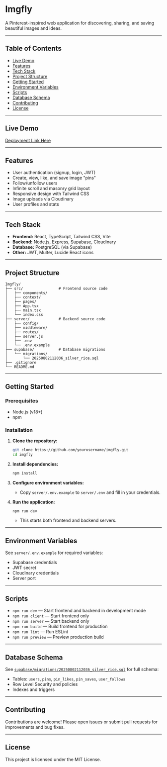 # Imgfly

A Pinterest-inspired web application for discovering, sharing, and saving beautiful images and ideas.

---

## Table of Contents

- [Live Demo](#live-demo)
- [Features](#features)
- [Tech Stack](#tech-stack)
- [Project Structure](#project-structure)
- [Getting Started](#getting-started)
- [Environment Variables](#environment-variables)
- [Scripts](#scripts)
- [Database Schema](#database-schema)
- [Contributing](#contributing)
- [License](#license)

---

## Live Demo

[Deployment Link Here](https://your-deployment-url.com)

---

## Features

- User authentication (signup, login, JWT)
- Create, view, like, and save image "pins"
- Follow/unfollow users
- Infinite scroll and masonry grid layout
- Responsive design with Tailwind CSS
- Image uploads via Cloudinary
- User profiles and stats

---

## Tech Stack

- **Frontend:** React, TypeScript, Tailwind CSS, Vite
- **Backend:** Node.js, Express, Supabase, Cloudinary
- **Database:** PostgreSQL (via Supabase)
- **Other:** JWT, Multer, Lucide React icons

---

## Project Structure

```
Imgfly/
├── src/                # Frontend source code
│   ├── components/
│   ├── context/
│   ├── pages/
│   ├── App.tsx
│   ├── main.tsx
│   └── index.css
├── server/             # Backend source code
│   ├── config/
│   ├── middleware/
│   ├── routes/
│   ├── server.js
│   ├── .env
│   └── .env.example
├── supabase/           # Database migrations
│   └── migrations/
│       └── 20250802112036_silver_rice.sql
├── .gitignore
└── README.md
```

---

## Getting Started

### Prerequisites

- Node.js (v18+)
- npm

### Installation

1. **Clone the repository:**
   ```sh
   git clone https://github.com/yourusername/imgfly.git
   cd imgfly
   ```

2. **Install dependencies:**
   ```sh
   npm install
   ```

3. **Configure environment variables:**
   - Copy `server/.env.example` to `server/.env` and fill in your credentials.

4. **Run the application:**
   ```sh
   npm run dev
   ```
   - This starts both frontend and backend servers.

---

## Environment Variables

See `server/.env.example` for required variables:

- Supabase credentials
- JWT secret
- Cloudinary credentials
- Server port

---

## Scripts

- `npm run dev` — Start frontend and backend in development mode
- `npm run client` — Start frontend only
- `npm run server` — Start backend only
- `npm run build` — Build frontend for production
- `npm run lint` — Run ESLint
- `npm run preview` — Preview production build

---

## Database Schema

See [`supabase/migrations/20250802112036_silver_rice.sql`](supabase/migrations/20250802112036_silver_rice.sql) for full schema:

- Tables: `users`, `pins`, `pin_likes`, `pin_saves`, `user_follows`
- Row Level Security and policies
- Indexes and triggers

---

## Contributing

Contributions are welcome! Please open issues or submit pull requests for improvements and bug fixes.

---

## License

This project is licensed under the MIT License.